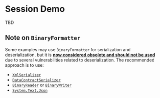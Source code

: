 # Session Demo

TBD

## Note on `BinaryFormatter`

Some examples may use `BinaryFormatter` for serialization and deserialization, but it is **[now considered obsolete and should not be used](https://aka.ms/binaryformatter)** due to several vulnerabilities related to deserialization. The recommended approach is to use:

- [`XmlSerializer`](https://learn.microsoft.com/en-us/dotnet/api/system.xml.serialization.xmlserializer)
- [`DataContractSerializer`](https://learn.microsoft.com/en-us/dotnet/api/system.runtime.serialization.datacontractserializer)
- [`BinaryReader`](https://learn.microsoft.com/en-us/dotnet/api/system.io.binaryreader) or [`BinaryWriter`](https://learn.microsoft.com/en-us/dotnet/api/system.io.binarywriter)
- [`System.Text.Json`](https://learn.microsoft.com/en-us/dotnet/api/system.text.json)